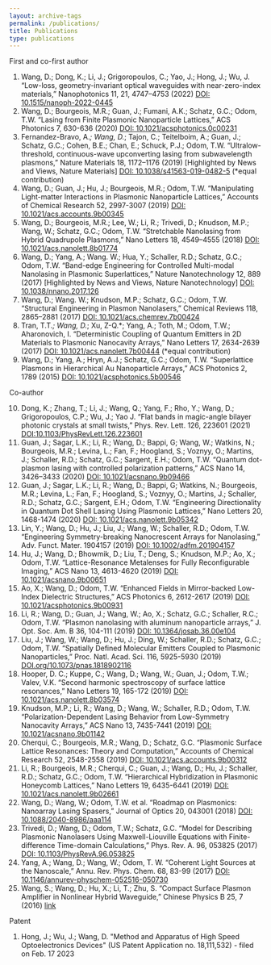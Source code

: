```yaml
---
layout: archive-tags
permalink: /publications/
title: Publications
type: publications
---
```


First and co-first author  

1.   Wang, D.; Dong, K.; Li, J.; Grigoropoulos, C.; Yao, J.; Hong, J.; Wu, J. “Low-loss, geometry-invariant optical waveguides with near-zero-index materials,” Nanophotonics 11, 21, 4747–4753 (2022) [DOI: 10.1515/nanoph-2022-0445](https://www.degruyter.com/document/doi/10.1515/nanoph-2022-0445/html)
2.   Wang, D.; Bourgeois, M.R.; Guan, J.; Fumani, A.K.; Schatz, G.C.; Odom, T.W. “Lasing from Finite Plasmonic Nanoparticle Lattices,” ACS Photonics 7, 630-636 (2020) [DOI: 10.1021/acsphotonics.0c00231](https://pubs.acs.org/doi/10.1021/acsphotonics.0c00231)  
3.   Fernandez-Bravo, A.*; Wang, D.*; Tajon, C.; Teitelboim, A.; Guan, J.; Schatz, G.C.; Cohen, B.E.; Chan, E.; Schuck, P.J.; Odom, T.W. “Ultralow-threshold, continuous-wave upconverting lasing from subwavelength plasmons,” Nature Materials 18, 1172–1176 (2019) [Highlighted by News and Views, Nature Materials] [DOI: 10.1038/s41563-019-0482-5](https://www.nature.com/articles/s41563-019-0482-5) (*equal contribution)  
4.   Wang, D.; Guan, J.; Hu, J.; Bourgeois, M.R.; Odom, T.W. “Manipulating Light-matter Interactions in Plasmonic Nanoparticle Lattices,” Accounts of Chemical Research 52, 2997-3007 (2019) [DOI: 10.1021/acs.accounts.9b00345](https://pubs.acs.org/doi/10.1021/acs.accounts.9b00345)  
5.   Wang, D.; Bourgeois, M.R.; Lee, W.; Li, R.; Trivedi, D.; Knudson, M.P.; Wang, W.; Schatz, G.C.; Odom, T.W. “Stretchable Nanolasing from Hybrid Quadrupole Plasmons,” Nano Letters 18, 4549–4555 (2018) [DOI: 10.1021/acs.nanolett.8b01774](https://pubs.acs.org/doi/10.1021/acs.nanolett.8b01774)  
6.   Wang, D.; Yang, A.; Wang. W.; Hua, Y.; Schaller, R.D.; Schatz, G.C.; Odom, T.W. “Band-edge Engineering for Controlled Multi-modal Nanolasing in Plasmonic Superlattices,” Nature Nanotechnology 12, 889 (2017) [Highlighted by News and Views, Nature Nanotechnology] [DOI: 10.1038/nnano.2017.126](https://www.nature.com/articles/nnano.2017.126)  
7.   Wang, D.; Wang. W.; Knudson, M.P.; Schatz, G.C.; Odom, T.W. “Structural Engineering in Plasmon Nanolasers,” Chemical Reviews 118, 2865–2881 (2017) [DOI: 10.1021/acs.chemrev.7b00424](https://pubs.acs.org/doi/10.1021/acs.chemrev.7b00424)  
8.   Tran, T.T.*; Wang, D.*; Xu, Z-Q.*; Yang, A.; Toth, M.; Odom, T.W.; Aharonovich, I. “Deterministic Coupling of Quantum Emitters in 2D Materials to Plasmonic Nanocavity Arrays,” Nano Letters 17, 2634-2639 (2017) [DOI: 10.1021/acs.nanolett.7b00444](https://pubs.acs.org/doi/abs/10.1021/acs.nanolett.7b00444) (*equal contribution)   
9.   Wang, D.; Yang, A.; Hryn, A.J.; Schatz, G.C.; Odom, T.W. “Superlattice Plasmons in Hierarchical Au Nanoparticle Arrays,” ACS Photonics 2, 1789 (2015) [DOI: 10.1021/acsphotonics.5b00546](https://pubs.acs.org/doi/abs/10.1021/acsphotonics.5b00546)    

Co-author

10. Dong, K.; Zhang, T.; Li, J.; Wang, Q.; Yang, F.; Rho, Y.; Wang, D.; Grigoropoulos, C.P.; Wu, J.; Yao J. “Flat bands in magic-angle bilayer photonic crystals at small twists,” Phys. Rev. Lett. 126, 223601 (2021) [DOI:10.1103/PhysRevLett.126.223601](https://journals.aps.org/prl/abstract/10.1103/PhysRevLett.126.223601)  
11. Guan, J.; Sagar, L.K.; Li, R.; Wang, D.; Bappi, G; Wang, W.; Watkins, N.; Bourgeois, M.R.; Levina, L.; Fan, F.; Hoogland, S.; Voznyy, O.; Martins, J.; Schaller, R.D.; Schatz, G.C.; Sargent, E.H.; Odom, T.W. “Quantum dot-plasmon lasing with controlled polarization patterns,” ACS Nano 14, 3426–3433 (2020) [DOI: 10.1021/acsnano.9b09466](https://pubs.acs.org/doi/10.1021/acsnano.9b09466)  
12. Guan, J.; Sagar, L.K.; Li, R.; Wang, D.; Bappi, G; Watkins, N.; Bourgeois, M.R.; Levina, L.; Fan, F.; Hoogland, S.; Voznyy, O.; Martins, J.; Schaller, R.D.; Schatz, G.C.; Sargent, E.H.; Odom, T.W. “Engineering Directionality in Quantum Dot Shell Lasing Using Plasmonic Lattices,” Nano Letters 20, 1468-1474 (2020) [DOI: 10.1021/acs.nanolett.9b05342](https://pubs.acs.org/doi/10.1021/acs.nanolett.9b05342)  
13. Lin, Y.; Wang, D.; Hu, J.; Liu, J.; Wang, W.; Schaller, R.D.; Odom, T.W. “Engineering Symmetry-breaking Nanocrescent Arrays for Nanolasing,” Adv. Funct. Mater. 1904157 (2019) [DOI: 10.1002/adfm.201904157](https://onlinelibrary.wiley.com/doi/abs/10.1002/adfm.201904157)  
14. Hu, J.; Wang, D.; Bhowmik, D.; Liu, T.; Deng, S.; Knudson, M.P.; Ao, X.; Odom, T.W. “Lattice-Resonance Metalenses for Fully Reconfigurable Imaging,” ACS Nano 13, 4613-4620 (2019) [DOI: 10.1021/acsnano.9b00651](https://pubs.acs.org/doi/10.1021/acsnano.9b00651)  
15. Ao, X.; Wang, D.; Odom, T.W. “Enhanced Fields in Mirror-backed Low-Index Dielectric Structures,” ACS Photonics 6, 2612-2617 (2019) [DOI: 10.1021/acsphotonics.9b00931](https://pubs.acs.org/doi/10.1021/acsphotonics.9b00931)  
16. Li, R.; Wang, D.; Guan, J.; Wang, W.; Ao, X.; Schatz, G.C.; Schaller, R.C.; Odom, T.W. “Plasmon nanolasing with aluminum nanoparticle arrays,” J. Opt. Soc. Am. B 36, 104-111 (2019) [DOI: 10.1364/josab.36.00e104](https://opg.optica.org/josab/abstract.cfm?URI=josab-36-7-e104)  
17. Liu, J.; Wang, W.; Wang, D.; Hu, J.; Ding, W.; Schaller, R.D.; Schatz, G.C.; Odom, T.W. “Spatially Defined Molecular Emitters Coupled to Plasmonic Nanoparticles,” Proc. Natl. Acad. Sci. 116, 5925-5930 (2019) [DOI.org/10.1073/pnas.1818902116](https://www.pnas.org/doi/full/10.1073/pnas.1818902116)  
18. Hooper, D. C.; Kuppe, C.; Wang, D.; Wang, W.; Guan, J.; Odom, T.W.; Valev, V.K. “Second harmonic spectroscopy of surface lattice resonances,” Nano Letters 19, 165-172 (2019) [DOI: 10.1021/acs.nanolett.8b03574](https://pubs.acs.org/doi/10.1021/acs.nanolett.8b03574)  
19. Knudson, M.P.; Li, R.; Wang, D.; Wang, W.; Schaller, R.D.; Odom, T.W. “Polarization-Dependent Lasing Behavior from Low-Symmetry Nanocavity Arrays,” ACS Nano 13, 7435-7441 (2019) [DOI: 10.1021/acsnano.9b01142](https://pubs.acs.org/doi/10.1021/acsnano.9b01142)  
20. Cherqui, C.; Bourgeois, M.R.; Wang, D.; Schatz, G.C. “Plasmonic Surface Lattice Resonances: Theory and Computation,” Accounts of Chemical Research 52, 2548-2558 (2019) [DOI: 10.1021/acs.accounts.9b00312](https://pubs.acs.org/doi/10.1021/acs.accounts.9b00312)  
21. Li, R.; Bourgeois, M.R.; Cherqui, C.; Guan, J.; Wang, D.; Hu, J.; Schaller, R.D.; Schatz, G.C.; Odom, T.W. “Hierarchical Hybridization in Plasmonic Honeycomb Lattices,” Nano Letters 19, 6435-6441 (2019) [DOI: 10.1021/acs.nanolett.9b02661](https://pubs.acs.org/doi/10.1021/acs.nanolett.9b02661)  
22. Wang, D.; Wang, W.; Odom, T.W. et al. “Roadmap on Plasmonics: Nanoarray Lasing Spasers,” Journal of Optics 20, 043001 (2018) [DOI: 10.1088/2040-8986/aaa114](https://iopscience.iop.org/article/10.1088/2040-8986/aaa114/meta)  
23. Trivedi, D.; Wang, D.; Odom, T.W.; Schatz, G.C. “Model for Describing Plasmonic Nanolasers Using Maxwell-Liouville Equations with Finite-difference Time-domain Calculations,” Phys. Rev. A. 96, 053825 (2017) [DOI: 10.1103/PhysRevA.96.053825](https://journals.aps.org/pra/abstract/10.1103/PhysRevA.96.053825)  
24. Yang, A.; Wang, D.; Wang, W.; Odom, T. W. “Coherent Light Sources at the Nanoscale,” Annu. Rev. Phys. Chem. 68, 83-99 (2017) [DOI: 10.1146/annurev-physchem-052516-050730](https://www.annualreviews.org/doi/abs/10.1146/annurev-physchem-052516-050730)  
26. Wang, S.; Wang, D.; Hu, X.; Li, T.; Zhu, S. “Compact Surface Plasmon Amplifier in Nonlinear Hybrid Waveguide,” Chinese Physics B 25, 7 (2016) [link](https://iopscience.iop.org/article/10.1088/1674-1056/25/7/077301)

Patent

1. Hong, J.; Wu, J.; Wang, D. "Method and Apparatus of High Speed Optoelectronics Devices" (US Patent Application no. 18,111,532) - filed on Feb. 17 2023
